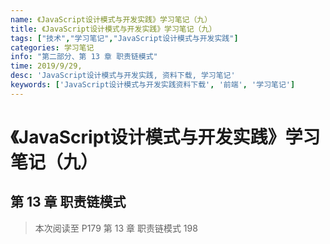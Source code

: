 ```yaml
---
name: 《JavaScript设计模式与开发实践》学习笔记（九）
title: 《JavaScript设计模式与开发实践》学习笔记（九）
tags: ["技术","学习笔记","JavaScript设计模式与开发实践"]
categories: 学习笔记
info: "第二部分、第 13 章 职责链模式"
time: 2019/9/29,
desc: 'JavaScript设计模式与开发实践, 资料下载, 学习笔记'
keywords: ['JavaScript设计模式与开发实践资料下载', '前端', '学习笔记']
---
```


# 《JavaScript设计模式与开发实践》学习笔记（九）

## 第 13 章 职责链模式



> 本次阅读至 P179 第 13 章 职责链模式 198